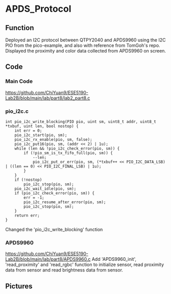 # APDS_Protocol

## Function
Deployed an I2C protocol between QTPY2040 and APDS9960 using the I2C PIO from the pico-example, and also with reference from TomGoh's repo.<br>
Displayed the proximity and color data collected from APDS9960 on screen.<br>

## Code
### Main Code
https://github.com/ChiYuan9/ESE5190-Lab2B/blob/main/lab/part8/lab2_part8.c
### pio_i2c.c
```
int pio_i2c_write_blocking(PIO pio, uint sm, uint8_t addr, uint8_t *txbuf, uint len, bool nostop) {
    int err = 0;
    pio_i2c_start(pio, sm);
    pio_i2c_rx_enable(pio, sm, false);
    pio_i2c_put16(pio, sm, (addr << 2) | 1u);
    while (len && !pio_i2c_check_error(pio, sm)) {
        if (!pio_sm_is_tx_fifo_full(pio, sm)) {
            --len;
            pio_i2c_put_or_err(pio, sm, (*txbuf++ << PIO_I2C_DATA_LSB) | ((len == 0) << PIO_I2C_FINAL_LSB) | 1u);
        }
    }
    if (!nostop)
        pio_i2c_stop(pio, sm);
    pio_i2c_wait_idle(pio, sm);
    if (pio_i2c_check_error(pio, sm)) {
        err = -1;
        pio_i2c_resume_after_error(pio, sm);
        pio_i2c_stop(pio, sm);
    }
    return err;
}
```
Changed the 'pio_i2c_write_blocking' function

### APDS9960
https://github.com/ChiYuan9/ESE5190-Lab2B/blob/main/lab/part8/APDS9960.c
Add 'APDS9960_init', 'read_proximity' and 'read_rgbc' function to initialize sensor, read proximity data from sensor and read brightness data from sensor.

## Pictures
